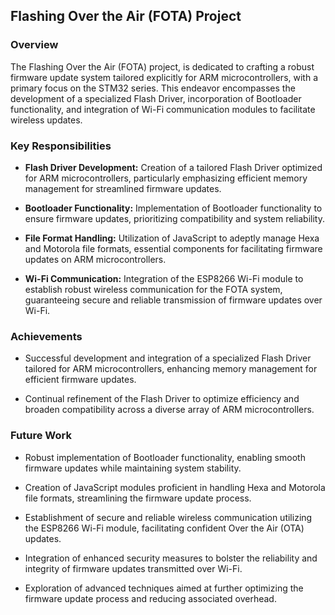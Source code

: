 ## Flashing Over the Air (FOTA) Project

### Overview

The Flashing Over the Air (FOTA) project, is dedicated to crafting a robust firmware update system tailored explicitly for ARM microcontrollers, with a primary focus on the STM32 series. This endeavor encompasses the development of a specialized Flash Driver, incorporation of Bootloader functionality, and integration of Wi-Fi communication modules to facilitate wireless updates.

### Key Responsibilities

- **Flash Driver Development:** Creation of a tailored Flash Driver optimized for ARM microcontrollers, particularly emphasizing efficient memory management for streamlined firmware updates.

- **Bootloader Functionality:** Implementation of Bootloader functionality to ensure firmware updates, prioritizing compatibility and system reliability.

- **File Format Handling:** Utilization of JavaScript to adeptly manage Hexa and Motorola file formats, essential components for facilitating firmware updates on ARM microcontrollers.

- **Wi-Fi Communication:** Integration of the ESP8266 Wi-Fi module to establish robust wireless communication for the FOTA system, guaranteeing secure and reliable transmission of firmware updates over Wi-Fi.

### Achievements

- Successful development and integration of a specialized Flash Driver tailored for ARM microcontrollers, enhancing memory management for efficient firmware updates.

- Continual refinement of the Flash Driver to optimize efficiency and broaden compatibility across a diverse array of ARM microcontrollers.

### Future Work

- Robust implementation of Bootloader functionality, enabling smooth firmware updates while maintaining system stability.

- Creation of JavaScript modules proficient in handling Hexa and Motorola file formats, streamlining the firmware update process.
 
- Establishment of secure and reliable wireless communication utilizing the ESP8266 Wi-Fi module, facilitating confident Over the Air (OTA) updates.

- Integration of enhanced security measures to bolster the reliability and integrity of firmware updates transmitted over Wi-Fi.

- Exploration of advanced techniques aimed at further optimizing the firmware update process and reducing associated overhead.
